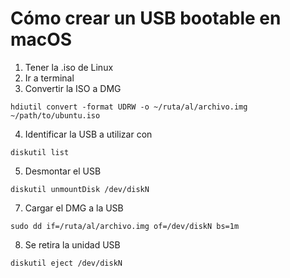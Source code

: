 # Cómo crear un USB bootable en macOS

1. Tener la .iso de Linux 
2. Ir a terminal
3. Convertir la ISO a DMG

```terminal
hdiutil convert -format UDRW -o ~/ruta/al/archivo.img ~/path/to/ubuntu.iso
```

4. Identificar la USB a utilizar con

```terminal
diskutil list
```

5. Desmontar el USB

```terminal
diskutil unmountDisk /dev/diskN
```

7. Cargar el DMG a la USB

```terminal
sudo dd if=/ruta/al/archivo.img of=/dev/diskN bs=1m
```

8. Se retira la unidad USB


```terminal
diskutil eject /dev/diskN
```
